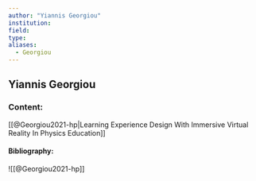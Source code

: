 ```yaml
---
author: "Yiannis Georgiou"
institution:
field:
type:
aliases:
  - Georgiou
---
```


## Yiannis Georgiou

### Content:
[[@Georgiou2021-hp|Learning Experience Design With Immersive Virtual Reality In Physics Education]]

#### Bibliography:

![[@Georgiou2021-hp]]